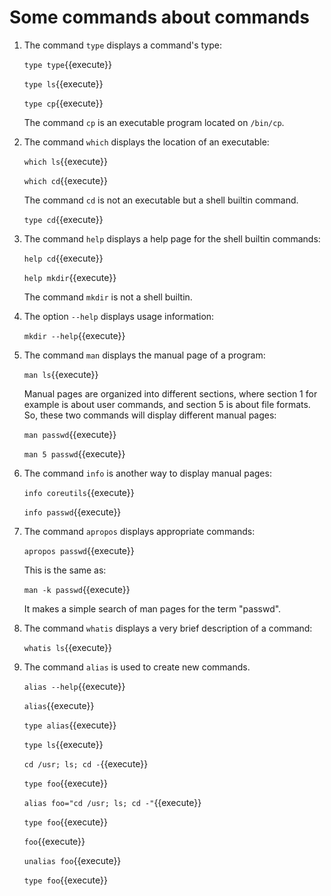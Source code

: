 # Some commands about commands

1. The command `type` displays a command's type:

   `type type`{{execute}}
   
   `type ls`{{execute}}
   
   `type cp`{{execute}}
   
   The command `cp` is an executable program located on `/bin/cp`.
   
2. The command `which` displays the location of an executable:

   `which ls`{{execute}}
   
   `which cd`{{execute}}
   
   The command `cd` is not an executable but a shell builtin command.
   
   `type cd`{{execute}}
   
3. The command `help` displays a help page for the shell builtin
   commands:

   `help cd`{{execute}}
   
   `help mkdir`{{execute}}
   
   The command `mkdir` is not a shell builtin.
   
4. The option `--help` displays usage information:

   `mkdir --help`{{execute}}
   
5. The command `man` displays the manual page of a program:

   `man ls`{{execute}}
   
   Manual pages are organized into different sections, where section 1
   for example is about user commands, and section 5 is about file
   formats. So, these two commands will display different manual pages:
   
   `man passwd`{{execute}}
   
   `man 5 passwd`{{execute}}
   
6. The command `info` is another way to display manual pages:

   `info coreutils`{{execute}}
   
   `info passwd`{{execute}}
   
7. The command `apropos` displays appropriate commands:

   `apropos passwd`{{execute}}
   
   This is the same as:
   
   `man -k passwd`{{execute}}
   
   It makes a simple search of man pages for the term "passwd".
   
8. The command `whatis` displays a very brief description of a
   command:
   
   `whatis ls`{{execute}}
   
9. The command `alias` is used to create new commands.

   `alias --help`{{execute}}
   
   `alias`{{execute}}
   
   `type alias`{{execute}}
   
   `type ls`{{execute}}
   
   `cd /usr; ls; cd -`{{execute}}
   
   `type foo`{{execute}}
   
   `alias foo="cd /usr; ls; cd -"`{{execute}}
   
   `type foo`{{execute}}
   
   `foo`{{execute}}
   
   `unalias foo`{{execute}}
   
   `type foo`{{execute}}
   
